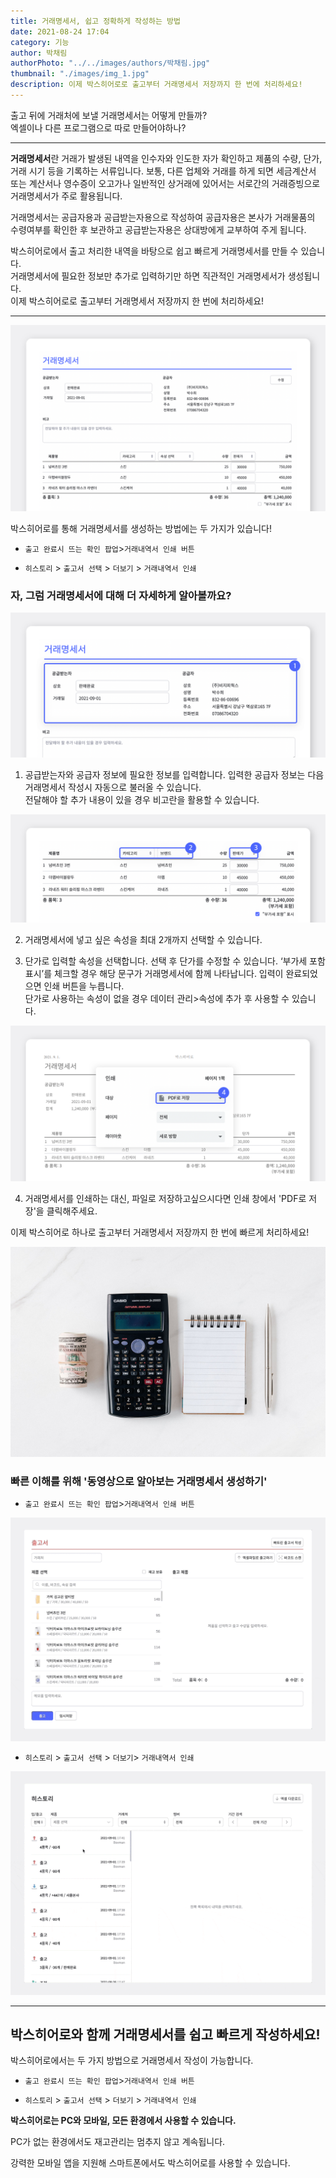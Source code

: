 ```yaml
---
title: 거래명세서, 쉽고 정확하게 작성하는 방법
date: 2021-08-24 17:04
category: 기능
author: 박채림
authorPhoto: "../../images/authors/박채림.jpg"
thumbnail: "./images/img_1.jpg"
description: 이제 박스히어로로 출고부터 거래명세서 저장까지 한 번에 처리하세요!
---
```


<gray-box>

출고 뒤에 거래처에 보낼 거래명세서는 어떻게 만들까? <br/>
엑셀이나 다른 프로그램으로 따로 만들어야하나?

</gray-box>

****

**거래명세서**란 거래가 발생된 내역을 인수자와 인도한 자가 확인하고 제품의 수량, 단가, 거래 시기 등을  기록하는 서류입니다. 보통, 다른 업체와 거래를 하게 되면 세금계산서 또는 계산서나 영수증이 오고가나 일반적인 상거래에 있어서는 서로간의 거래증빙으로 거래명세서가 주로 활용됩니다.

거래명세서는 공급자용과 공급받는자용으로 작성하여 공급자용은 본사가 거래물품의 수령여부를 확인한 후 보관하고 공급받는자용은 상대방에게 교부하여 주게 됩니다.



박스히어로에서 출고 처리한 내역을 바탕으로 쉽고 빠르게 거래명세서를 만들 수 있습니다.<br/>
거래명세서에 필요한 정보만 추가로 입력하기만 하면 직관적인 거래명세서가 생성됩니다.<br/>
이제 박스히어로로 출고부터 거래명세서 저장까지 한 번에 처리하세요!



<hr/>

![](images/img_2.png)



박스히어로를 통해 거래명세서를 생성하는 방법에는 두 가지가 있습니다!

- `출고 완료시 뜨는 확인 팝업`>`거래내역서 인쇄 버튼`

- `히스토리` > `출고서 선택` > `더보기` > `거래내역서 인쇄`



### 자, 그럼 거래명세서에 대해 더 자세하게 알아볼까요?



![](images/img_3.png)



1) 공급받는자와 공급자 정보에 필요한 정보를 입력합니다. 입력한 공급자 정보는 다음 거래명세서 작성시 자동으로 불러올 수 있습니다.<br/>
<gray-text>전달해야 할 추가 내용이 있을 경우 비고란을 활용할 수 있습니다.</gray-text>



![](images/img_4.png)



2) 거래명세서에 넣고 싶은 속성을 최대 2개까지 선택할 수 있습니다.

3) 단가로 입력할 속성을 선택합니다. 선택 후 단가를 수정할 수 있습니다. ‘부가세 포함 표시’를 체크할 경우 해당 문구가 거래명세서에 함께 나타납니다. 입력이 완료되었으면 인쇄 버튼을 누릅니다.<br/>
<gray-text>단가로 사용하는 속성이 없을 경우 데이터 관리>속성에 추가 후 사용할 수 있습니다.</gray-text>



![](images/img_5.png)



4) 거래명세서를 인쇄하는 대신, 파일로 저장하고싶으시다면 인쇄 창에서 'PDF로 저장'을 클릭해주세요.

이제 박스히어로 하나로 출고부터 거래명세서 저장까지 한 번에 빠르게 처리하세요!



![](images/img_6.jpg)





### 빠른 이해를 위해 **'동영상으로 알아보는 거래명세서 생성하기'**

- `출고 완료시 뜨는 확인 팝업`>`거래내역서 인쇄 버튼`

![](images/img_7.gif)



- `히스토리` > `출고서 선택` > `더보기`> `거래내역서 인쇄`

![](images/img_8.gif)





<hr/>

## 박스히어로와 함께 거래명세서를 쉽고 빠르게 작성하세요!

박스히어로에서는 두 가지 방법으로 거래명세서 작성이 가능합니다.

- `출고 완료시 뜨는 확인 팝업`>`거래내역서 인쇄 버튼`

- `히스토리` > `출고서 선택` > `더보기` > `거래내역서 인쇄`



<tip-box>

**박스히어로는 PC와 모바일, 모든 환경에서 사용할 수 있습니다.**

PC가 없는 환경에서도 재고관리는 멈추지 않고 계속됩니다.

강력한 모바일 앱을 지원해 스마트폰에서도 박스히어로를 사용할 수 있습니다.

</tip-box>

